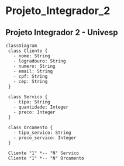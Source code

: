 # Projeto_Integrador_2
## Projeto Integrador 2 - Univesp

 ```mermaid
classDiagram
  class Cliente {
    - nome: String
    - logradouro: String
    - numero: String
    - email: String
    - cpf: String
    - cep: String
  }

  class Servico {
    - tipo: String
    - quantidade: Integer
    - preco: Integer
  }

  class Orcamento {
    - tipo_servico: String
    - preco_servico: Integer
  }

  Cliente "1" *-- "N" Servico
  Cliente "1" *-- "N" Orcamento
```


